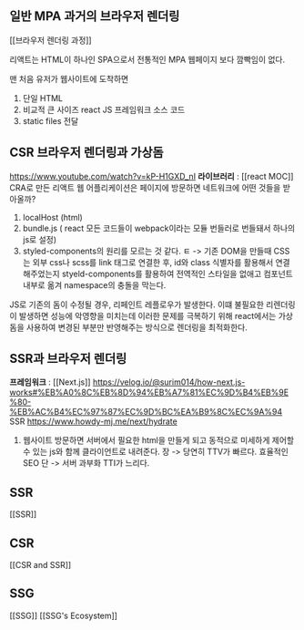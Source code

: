 ## 일반 MPA 과거의 브라우저 렌더링
[[브라우저 렌더링 과정]]

리액트는 HTML이 하나인 SPA으로서 전통적인 MPA 웹페이지 보다 깜빡임이 없다.

맨 처음 유저가 웹사이트에 도착하면 
1. 단일 HTML 
2. 비교적 큰 사이즈 react JS 프레임워크 소스 코드 
3. static files 전달 

## CSR 브라우저 렌더링과 가상돔 
https://www.youtube.com/watch?v=kP-H1GXD_nI
**라이브러리** : [[react MOC]]
CRA로 만든  리액트 웹 어플리케이션은 페이지에 방문하면 네트워크에 어떤 것들을 받아올까? 
1. localHost (html)
2. bundle.js ( react 모든 코드들이 webpack이라는 모듈 번들러로 번들돼서 하나의 js로 설정)
3. styled-components의 원리를 모르는 것 같다. ㅌ
-> 기존 DOM을 만들때 CSS는 외부 css나 scss를 link 태그로 연결한 후, id와 class 식별자를 활용해서 연결해주었는지 styeld-components를 활용하여 전역적인 스타일을 없애고 컴포넌트 내부로 옮겨 namespace의 충돌을 막는다.



JS로 기존의 돔이 수정될 경우, 리페인트 레플로우가 발생한다. 이떄 불필요한 리렌더링이 발생하면 성능에 악영향을 미치는데 이러한 문제를 극복하기 위해 react에서는 가상돔을 사용하여 변경된 부분만 반영해주는 방식으로 렌더링을 최적화한다. 


## SSR과 브라우저 렌더링
**프레임워크** : [[Next.js]]
https://velog.io/@surim014/how-next.js-works#%EB%A0%8C%EB%8D%94%EB%A7%81%EC%9D%B4%EB%9E%80-%EB%AC%B4%EC%97%87%EC%9D%BC%EA%B9%8C%EC%9A%94
SSR https://www.howdy-mj.me/next/hydrate
1. 웹사이트 방문하면 서버에서 필요한 html을 만들게 되고 동적으로 미세하게 제어할 수 있는 js와 함께 클라이언트로 내려준다. 
장 -> 당연히 TTV가 빠르다. 효율적인 SEO
단 -> 서버 과부화 TTI가 느리다. 








## SSR
[[SSR]]
## CSR
[[CSR and SSR]]


## SSG
[[SSG]]
[[SSG's Ecosystem]]